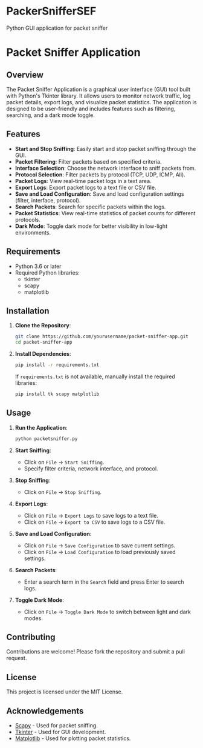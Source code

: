 # PackerSnifferSEF
Python GUI application for packet sniffer
# Packet Sniffer Application

## Overview
The Packet Sniffer Application is a graphical user interface (GUI) tool built with Python's Tkinter library. It allows users to monitor network traffic, log packet details, export logs, and visualize packet statistics. The application is designed to be user-friendly and includes features such as filtering, searching, and a dark mode toggle.

## Features
- **Start and Stop Sniffing**: Easily start and stop packet sniffing through the GUI.
- **Packet Filtering**: Filter packets based on specified criteria.
- **Interface Selection**: Choose the network interface to sniff packets from.
- **Protocol Selection**: Filter packets by protocol (TCP, UDP, ICMP, All).
- **Packet Logs**: View real-time packet logs in a text area.
- **Export Logs**: Export packet logs to a text file or CSV file.
- **Save and Load Configuration**: Save and load configuration settings (filter, interface, protocol).
- **Search Packets**: Search for specific packets within the logs.
- **Packet Statistics**: View real-time statistics of packet counts for different protocols.
- **Dark Mode**: Toggle dark mode for better visibility in low-light environments.

## Requirements
- Python 3.6 or later
- Required Python libraries:
  - tkinter
  - scapy
  - matplotlib

## Installation

1. **Clone the Repository**:
    ```sh
    git clone https://github.com/yourusername/packet-sniffer-app.git
    cd packet-sniffer-app
    ```

2. **Install Dependencies**:
    ```sh
    pip install -r requirements.txt
    ```

    If `requirements.txt` is not available, manually install the required libraries:
    ```sh
    pip install tk scapy matplotlib
    ```

## Usage

1. **Run the Application**:
    ```sh
    python packetsniffer.py
    ```

2. **Start Sniffing**:
    - Click on `File` -> `Start Sniffing`.
    - Specify filter criteria, network interface, and protocol.

3. **Stop Sniffing**:
    - Click on `File` -> `Stop Sniffing`.

4. **Export Logs**:
    - Click on `File` -> `Export Logs` to save logs to a text file.
    - Click on `File` -> `Export to CSV` to save logs to a CSV file.

5. **Save and Load Configuration**:
    - Click on `File` -> `Save Configuration` to save current settings.
    - Click on `File` -> `Load Configuration` to load previously saved settings.

6. **Search Packets**:
    - Enter a search term in the `Search` field and press Enter to search logs.

7. **Toggle Dark Mode**:
    - Click on `File` -> `Toggle Dark Mode` to switch between light and dark modes.



## Contributing
Contributions are welcome! Please fork the repository and submit a pull request.

## License
This project is licensed under the MIT License.

## Acknowledgements
- [Scapy](https://scapy.net/) - Used for packet sniffing.
- [Tkinter](https://docs.python.org/3/library/tkinter.html) - Used for GUI development.
- [Matplotlib](https://matplotlib.org/) - Used for plotting packet statistics.
